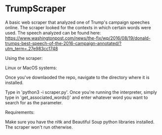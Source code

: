 # TrumpScraper
A basic web scraper that analyzed one of Trump's campaign speeches online. The scraper looked for the contexts in which certain words were used. The speech analyzed can be found here: https://www.washingtonpost.com/news/the-fix/wp/2016/08/19/donald-trumps-best-speech-of-the-2016-campaign-annotated/?utm_term=.27e983cc1748


Using the scraper:

Linux or MacOS systems: 

Once you've downlaoded the repo, navigate to the directory where it is installed. 

Type in 'python3 -i scraper.py'.
Once you're running the interpreter, simply type in 'get_associated_words()' and enter whatever word you want to search for as the parameter. 

Requirements:

Make sure you have the nltk and Beautiful Soup python libraries installed. The scraper won't run otherwise.
